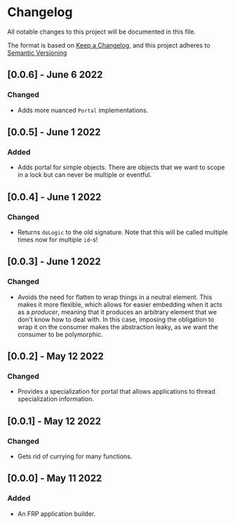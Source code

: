 # Changelog

All notable changes to this project will be documented in this file.

The format is based on [Keep a Changelog](https://keepachangelog.com/en/1.0.0/),
and this project adheres to [Semantic Versioning](https://semver.org/spec/v2.0.0.html)

## [0.0.6] - June 6 2022

### Changed

- Adds more nuanced `Portal` implementations.

## [0.0.5] - June 1 2022

### Added

- Adds portal for simple objects. There are objects that we want to scope in a lock but can never be multiple or eventful.


## [0.0.4] - June 1 2022

### Changed

- Returns `doLogic` to the old signature. Note that this will be called multiple times now for multiple `id`-s!

## [0.0.3] - June 1 2022

### Changed

- Avoids the need for flatten to wrap things in a neutral element. This makes it more flexible, which allows for easier embedding when it acts as a _producer_, meaning that it produces an arbitrary element that we don't know how to deal with. In this case, imposing the obligation to wrap it on the consumer makes the abstraction leaky, as we want the consumer to be polymorphic.

## [0.0.2] - May 12 2022

### Changed

- Provides a specialization for portal that allows applications to thread specialization information.

## [0.0.1] - May 12 2022

### Changed

- Gets rid of currying for many functions.

## [0.0.0] - May 11 2022

### Added

- An FRP application builder.